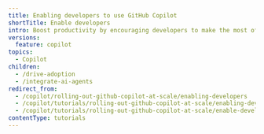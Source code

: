 ```yaml
---
title: Enabling developers to use GitHub Copilot
shortTitle: Enable developers
intro: Boost productivity by encouraging developers to make the most of Copilot features.
versions:
  feature: copilot
topics:
  - Copilot
children:
  - /drive-adoption
  - /integrate-ai-agents
redirect_from:
  - /copilot/rolling-out-github-copilot-at-scale/enabling-developers
  - /copilot/tutorials/rolling-out-github-copilot-at-scale/enabling-developers
  - /copilot/tutorials/rolling-out-github-copilot-at-scale/enable-developers
contentType: tutorials
---
```


